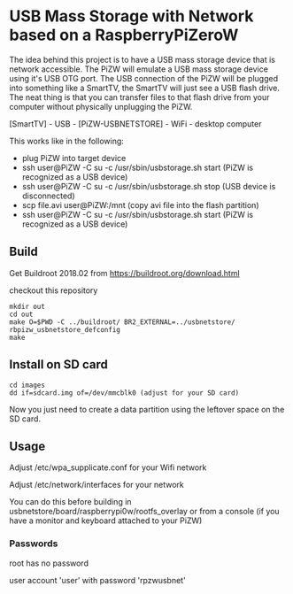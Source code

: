 # USB Mass Storage with Network based on a RaspberryPiZeroW

The idea behind this project is to have a USB mass storage device that is network accessible.
The PiZW will emulate a USB mass storage device using it's USB OTG port.
The USB connection of the PiZW will be plugged into something like a SmartTV, the SmartTV will just
see a USB flash drive.
The neat thing is that you can transfer files to that flash drive from your computer without physically unplugging
the PiZW.

[SmartTV] - USB - [PiZW-USBNETSTORE] - WiFi - desktop computer

This works like in the following:
- plug PiZW into target device
- ssh user@PiZW -C su -c /usr/sbin/usbstorage.sh start (PiZW is recognized as a USB device)
- ssh user@PiZW -C su -c /usr/sbin/usbstorage.sh stop (USB device is disconnected)
- scp file.avi user@PiZW:/mnt (copy avi file into the flash partition)
- ssh user@PiZW -C su -c /usr/sbin/usbstorage.sh start (PiZW is recognized as a USB device)

## Build

Get Buildroot 2018.02 from https://buildroot.org/download.html

checkout this repository

```
mkdir out
cd out
make O=$PWD -C ../buildroot/ BR2_EXTERNAL=../usbnetstore/ rbpizw_usbnetstore_defconfig
make
```

## Install on SD card
```
cd images
dd if=sdcard.img of=/dev/mmcblk0 (adjust for your SD card)
```
Now you just need to create a data partition using the leftover space on the SD card.

## Usage 

Adjust /etc/wpa_supplicate.conf for your Wifi network

Adjust /etc/network/interfaces for your network

You can do this before building in usbnetstore/board/raspberrypi0w/rootfs_overlay
or from a console (if you have a monitor and keyboard attached to your PiZW)

### Passwords
root has no password

user account 'user' with password 'rpzwusbnet'
